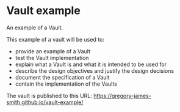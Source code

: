 # Vault example

An example of a Vault.

This example of a vault will be used to:
* provide an example of a Vault
* test the Vault implementation
* explain what a Vault is and what it is intended to be used for
* describe the design objectives and justify the design decisions
* document the specification of a Vault
* contain the implementation of the Vaults

The vault is published to this URL: 
<https://gregory-james-smith.github.io/vault-example/>

